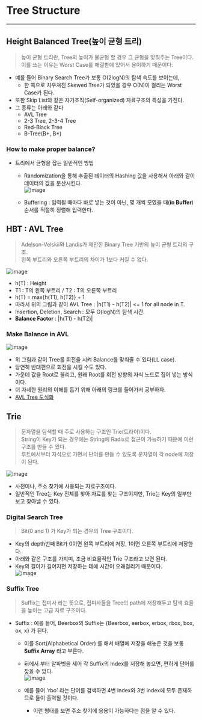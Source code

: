 # Tree Structure
---
## Height Balanced Tree(높이 균형 트리)
> 높이 균형 트리란, Tree의 높이가 불균형 할 경우 그 균형을 맞춰주는 Tree이다.  
> 이를 쓰는 이유는 Worst Case를 해결함에 있어서 용이하기 때문이다.  
- 예를 들어 Binary Search Tree가 보통 O(2logN)의 탐색 속도를 보이는데,
  - 한 쪽으로 치우쳐진 Skewed Tree가 되었을 경우 O(N)이 걸리는 Worst Case가 된다.
- 또한 Skip List와 같은 자가조직(Self-organized) 자료구조의 특성을 가진다.
- 그 종류는 아래와 같다
  - AVL Tree
  - 2-3 Tree, 2-3-4 Tree
  - Red-Black Tree
  - B-Tree(B+, B*)

### How to make proper balance?
- 트리에서 균형을 잡는 일반적인 방법
  - Randomization을 통해 추출된 데이터의 Hashing 값을 사용해서 아래와 같이 데이터의 값을 분산시킨다.  
  ![image](https://user-images.githubusercontent.com/71700079/144435743-5e3171c3-f8b3-440f-a161-892aebd43386.png)  
  
  - Buffering : 입력될 때마다 바로 넣는 것이 아닌, 몇 개씩 모였을 때(__in Buffer__) 순서를 적절히 정렬해 입력한다.

## HBT : AVL Tree
> Adelson-Velskii와 Landis가 제안한 Binary Tree 기반의 높이 균형 트리의 구조.  
> 왼쪽 부트리와 오른쪽 부트리의 차이가 1보다 커질 수 없다.  

![image](https://user-images.githubusercontent.com/71700079/144436693-bb1203c3-dc74-4085-8896-f38014f6c7cd.png)  

- h(T) : Height
- T1 : T의 왼쪽 부트리 / T2 : T의 오른쪽 부트리
- h(T) = max{h(T1), h(T2)} + 1
- 따라서 위의 그림과 같이 AVL Tree : |h(T1) - h(T2)| <= 1 for all node in T.
- Insertion, Deletion, Search : 모두 O(logN)의 탐색 시간.
- __Balance Factor__ : |h(T1) - h(T2)|

### Make Balance in AVL  

![image](https://user-images.githubusercontent.com/71700079/144438651-791e3921-7f3d-49df-81ff-4443753930f2.png)  
- 위 그림과 같이 Tree를 회전을 시켜 Balance를 맞춰줄 수 있다(LL case).
- 당연히 반대편으로 회전을 시킬 수도 있다.
- 가운데 값을 Root로 올리고, 원래 Root를 회전 방향의 자식 노드로 집어 넣는 방식이다.
- 더 자세한 원리의 이해를 돕기 위해 아래의 링크를 들어가서 공부하자.
- [AVL Tree 도식화](https://github.com/Jinseop-Sim/PNU-Algorithm-Study/blob/main/TIP/AVL%20Tree%20%EB%8F%84%EC%8B%9D%ED%99%94.md)

## Trie
> 문자열을 탐색할 때 주로 사용하는 구조인 Trie(트라이)이다.  
> String이 Key가 되는 경우에는 String에 Radix로 접근이 가능하기 때문에 이런 구조를 만들 수 있다.  
> 루트에서부터 자식으로 가면서 단어를 만들 수 있도록 문자열이 각 node에 저장이 된다.  

![image](https://user-images.githubusercontent.com/71700079/144452449-2694d622-3a41-46ac-b9ed-29e5fb29ca89.png)  

- 사전이나, 주소 찾기에 사용되는 자료구조이다.
- 일반적인 Tree는 Key 전체를 찾아 자료를 찾는 구조이지만, Trie는 Key의 일부만 보고 찾아낼 수 있다.

### Digital Search Tree
> Bit(0 and 1) 가 Key가 되는 경우의 Tree 구조이다.  

- Key의 depth번째 Bit가 0이면 왼쪽 부트리에 저장, 1이면 오른쪽 부트리에 저장한다.
- 아래와 같은 구조를 가지며, 조금 비효율적인 Trie 구조라고 보면 된다.
- Key의 길이가 길어지면 저장하는 데에 시간이 오래걸리기 때문이다.  
![image](https://user-images.githubusercontent.com/71700079/144535759-c99b2c08-978a-4b9b-8a3f-71bbad132330.png)  

### Suffix Tree
> Suffix는 접미사 라는 뜻으로, 접미사들을 Tree의 path에 저장해두고 탐색 효율을 높이는 고급 자료 구조이다.  

- Suffix : 예를 들어, Beerbox의 Suffix는 {Beerbox, eerbox, erbox, rbox, box, ox, x} 가 된다.
  - 이를 Sort(Alphabetical Order) 를 해서 배열에 저장을 해놓은 것을 보통 __Suffix Array__ 라고 부른다.
  - 뒤에서 부터 알파벳을 세어 각 Suffix의 Index를 저장해 놓으면, 편하게 단어를 찾을 수 있다.  
  ![image](https://user-images.githubusercontent.com/71700079/144537466-0e1e6acb-002b-43fd-8522-0b3bae01f4b9.png)  
  
  - 예를 들어 'rbo' 라는 단어를 검색하면 4번 index와 3번 index에 모두 존재하므로 둘이 출력될 것이다.
    - 이런 형태를 보면 주소 찾기에 응용이 가능하다는 점을 알 수 있다.
  


